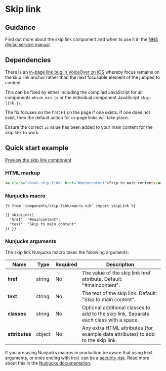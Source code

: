 # Skip link

## Guidance

Find out more about the skip link component and when to use it in the [NHS digital service manual](https://beta.nhs.uk/service-manual/styles-components-patterns/skip-link).

## Dependencies

There is an [in-page link bug in VoiceOver on iOS](https://bugs.webkit.org/show_bug.cgi?id=179011) whereby focus remains on the skip link anchor rather than
the next focusable element of the jumped to content.

This can be fixed by either including the compiled JavaScript for all components `nhsuk.min.js` or the individual component JavaScript `skip-link.js`.

The fix focuses on the first `H1` on the page if one exists. If one does not exist, then the default action for in-page links will take place.

Ensure the correct `id` value has been added to your main content for the skip link to work.

## Quick start example

[Preview the skip link component](https://nhsuk.github.io/nhsuk-frontend/components/skip-link/index.html)

### HTML markup

```html
<a class="nhsuk-skip-link" href="#maincontent">Skip to main content</a>
```

### Nunjucks macro

```html
{% from 'components/skip-link/macro.njk' import skipLink %}

{{ skipLink({
  "href": "#maincontent",
  "text": "Skip to main content"
}) }}
```

### Nunjucks arguments

The skip link Nunjucks macro takes the following arguments:

| Name                | Type     | Required  | Description  |
| --------------------|----------|-----------|--------------|
| **href**            | string   | No        | The value of the skip link href attribute. Default: "#maincontent". |
| **text**            | string   | No        | The text of the skip link. Default: "Skip to main content". |
| **classes**         | string   | No        | Optional additional classes to add to the skip link. Separate each class with a space. |
| **attributes**      | object   | No        | Any extra HTML attributes (for example data attributes) to add to the skip link. |

If you are using Nunjucks macros in production be aware that using `html` arguments, or ones ending with `html` can be a [security risk](https://developer.mozilla.org/en-US/docs/Glossary/Cross-site_scripting). Read more about this in the [Nunjucks documentation](https://mozilla.github.io/nunjucks/api.html#user-defined-templates-warning).
